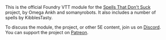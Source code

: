 This is the official Foundry VTT module for the [Spells That Don't Suck](https://www.gmbinder.com/share/-NR0OWlW60yv2EfA3qQp) project, by Omega Ankh and somanyrobots. It also includes a number of spells by KibblesTasty.

To discuss the module, the project, or other 5E content, join us on [Discord](https://discord.gg/6p6DqCxTTw). You can support the project on [Patreon](https://www.patreon.com/somanyrobots).
